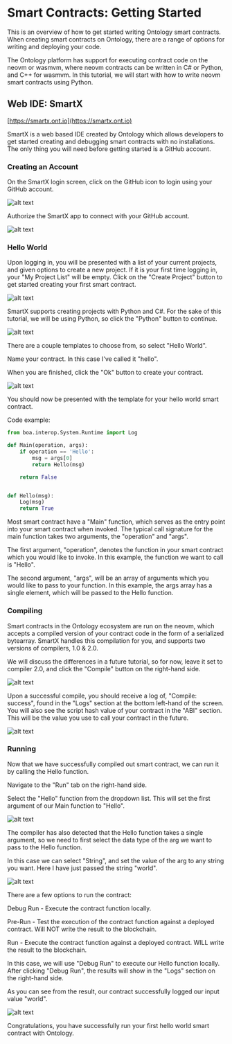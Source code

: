 # Smart Contracts: Getting Started

This is an overview of how to get started writing Ontology smart contracts. When creating smart contracts on Ontology, there are a range of options for writing and deploying your code.

The Ontology platform has support for executing contract code on the neovm or wasmvm, where neovm contracts can be written in C# or Python, and C++ for wasmvm. In this tutorial, we will start with how to write neovm smart contracts using Python.

## Web IDE: SmartX

[https://smartx.ont.io](https://smartx.ont.io)

SmartX is a web based IDE created by Ontology which allows developers to get started creating and debugging smart contracts with no installations. The only thing you will need before getting started is a GitHub account.

### Creating an Account

On the SmartX login screen, click on the GitHub icon to login using your GitHub account.

![alt text](../assets/smartContracts/gettingStarted/login.png "SmartX Login")

Authorize the SmartX app to connect with your GitHub account.

![alt text](../assets/smartContracts/gettingStarted/auth.png "GitHub Auth")

### Hello World

Upon logging in, you will be presented with a list of your current projects, and given options to create a new project. If it is your first time logging in, your "My Project List" will be empty. Click on the "Create Project" button to get started creating your first smart contract.

![alt text](../assets/smartContracts/gettingStarted/create.png "Create")

SmartX supports creating projects with Python and C#. For the sake of this tutorial, we will be using Python, so click the "Python" button to continue.

![alt text](../assets/smartContracts/gettingStarted/programmingLanguage.png "Programming Language")

There are a couple templates to choose from, so select "Hello World".

Name your contract. In this case I've called it "hello".

When you are finished, click the "Ok" button to create your contract.

![alt text](../assets/smartContracts/gettingStarted/selectTemplate.png "Select Template")

You should now be presented with the template for your hello world smart contract.

Code example:
```python
from boa.interop.System.Runtime import Log

def Main(operation, args):
    if operation == 'Hello':
        msg = args[0]
        return Hello(msg)

    return False


def Hello(msg):
    Log(msg)
    return True
```

Most smart contract have a "Main" function, which serves as the entry point into your smart contract when invoked. The typical call signature for the main function takes two arguments, the "operation" and "args".

The first argument, "operation", denotes the function in your smart contract which you would like to invoke. In this example, the function we want to call is "Hello".

The second argument, "args", will be an array of arguments which you would like to pass to your function. In this example, the args array has a single element, which will be passed to the Hello function.

### Compiling

Smart contracts in the Ontology ecosystem are run on the neovm, which accepts a compiled version of your contract code in the form of a serialized bytearray. SmartX handles this compilation for you, and supports two versions of compilers, 1.0 & 2.0.

We will discuss the differences in a future tutorial, so for now, leave it set to compiler 2.0, and click the "Compile" button on the right-hand side.

![alt text](../assets/smartContracts/gettingStarted/compile.png "Compile")

Upon a successful compile, you should receive a log of, "Compile: success", found in the "Logs" section at the bottom left-hand of the screen. You will also see the script hash value of your contract in the "ABI" section. This will be the value you use to call your contract in the future.

![alt text](../assets/smartContracts/gettingStarted/compileSuccess.png "Compile Success")

### Running

Now that we have successfully compiled out smart contract, we can run it by calling the Hello function.

Navigate to the "Run" tab on the right-hand side.

Select the "Hello" function from the dropdown list. This will set the first argument of our Main function to "Hello".

![alt text](../assets/smartContracts/gettingStarted/run.png "Run")

The compiler has also detected that the Hello function takes a single argument, so we need to first select the data type of the arg we want to pass to the Hello function.

In this case we can select "String", and set the value of the arg to any string you want. Here I have just passed the string "world".

![alt text](../assets/smartContracts/gettingStarted/runArgs.png "Run Args")

There are a few options to run the contract:

Debug Run - Execute the contract function locally.

Pre-Run - Test the execution of the contract function against a deployed contract. Will NOT write the result to the blockchain.

Run - Execute the contract function against a deployed contract. WILL write the result to the blockchain.

In this case, we will use "Debug Run" to execute our Hello function locally. After clicking "Debug Run", the results will show in the "Logs" section on the right-hand side.

As you can see from the result, our contract successfully logged our input value "world".

![alt text](../assets/smartContracts/gettingStarted/runSuccess.png "Run Success")

Congratulations, you have successfully run your first hello world smart contract with Ontology.
